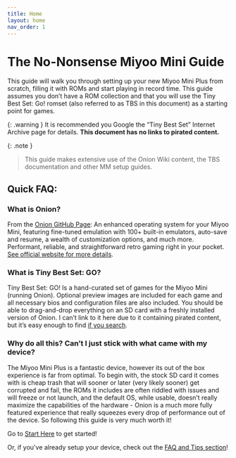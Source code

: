 ```yaml
---
title: Home
layout: home
nav_order: 1
---
```


# The No-Nonsense Miyoo Mini Guide

This guide will walk you through setting up your new Miyoo Mini Plus from scratch, filling it with ROMs and start playing in record time. This guide assumes you don’t have a ROM collection and that you will use the Tiny Best Set: Go! romset (also referred to as TBS in this document) as a starting point for games.

{: .warning }
It is recommended you Google the “Tiny Best Set” Internet Archive page for details. 
**This document has no links to pirated content.**

{: .note }
> This guide makes extensive use of the Onion Wiki content, the TBS documentation and other MM setup guides.

## Quick FAQ:
### What is Onion?
From the [Onion GitHub Page](https://github.com/OnionUI/Onion): An enhanced operating system for your Miyoo Mini, featuring fine-tuned emulation with 100+ built-in emulators, auto-save and resume, a wealth of customization options, and much more. Performant, reliable, and straightforward retro gaming right in your pocket. [See official website for more details](https://onionui.github.io/).

### What is Tiny Best Set: GO?
Tiny Best Set: GO! Is a hand-curated set of games for the Miyoo Mini (running Onion). Optional preview images are included for each game and all necessary bios and configuration files are also included. You should be able to drag-and-drop everything on an SD card with a freshly installed version of Onion. I can’t link to it here due to it containing pirated content, but it’s easy enough to find [if you search](https://www.google.com/).

### Why do all this? Can’t I just stick with what came with my device?
The Miyoo Mini Plus is a fantastic device, however its out of the box experience is far from optimal. To begin with, the stock SD card it comes with is cheap trash that will sooner or later (very likely sooner) get corrupted and fail, the ROMs it includes are often riddled with issues and will freeze or not launch, and the default OS, while usable, doesn’t really maximize the capabilities of the hardware - Onion is a much more fully featured experience that really squeezes every drop of performance out of the device. So following this guide is very much worth it!

Go to [Start Here](http://miyooguide.fireblend.com/docs/Installing%20Onion/Start%20Here.html) to get started!

Or, if you've already setup your device, check out the [FAQ and Tips section](http://miyooguide.fireblend.com/docs/FAQ.html)!